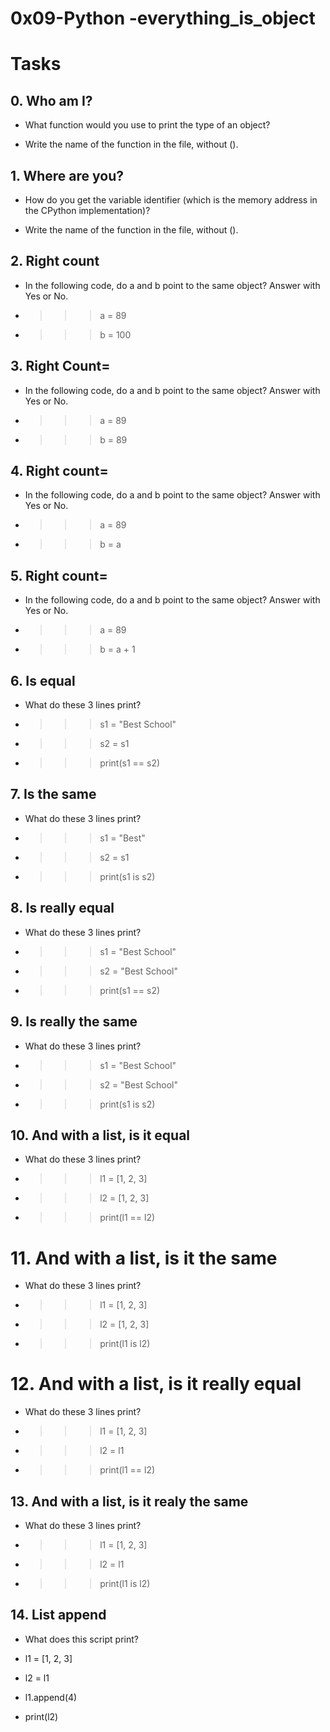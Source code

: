 # 0x09-Python -everything_is_object

# Tasks
## 0. Who am I?
- What function would you use to print the type of an object?

- Write the name of the function in the file, without ().

## 1. Where are you?
- How do you get the variable identifier (which is the memory address in the CPython implementation)?

- Write the name of the function in the file, without ().

## 2. Right count
- In the following code, do a and b point to the same object? Answer with Yes or No.

- >>> a = 89
- >>> b = 100

## 3. Right Count=
- In the following code, do a and b point to the same object? Answer with Yes or No.

- >>> a = 89
- >>> b = 89

## 4. Right count=
- In the following code, do a and b point to the same object? Answer with Yes or No.

- >>> a = 89
- >>> b = a

## 5. Right count=
- In the following code, do a and b point to the same object? Answer with Yes or No.

- >>> a = 89
- >>> b = a + 1

## 6. Is equal
- What do these 3 lines print?

- >>> s1 = "Best School"
- >>> s2 = s1
- >>> print(s1 == s2)

## 7. Is the same
- What do these 3 lines print?

- >>> s1 = "Best"
- >>> s2 = s1
- >>> print(s1 is s2)

## 8. Is really equal
- What do these 3 lines print?

- >>> s1 = "Best School"
- >>> s2 = "Best School"
- >>> print(s1 == s2)

## 9. Is really the same
- What do these 3 lines print?

- >>> s1 = "Best School"
- >>> s2 = "Best School"
- >>> print(s1 is s2)

## 10. And with a list, is it equal
- What do these 3 lines print?

- >>> l1 = [1, 2, 3]
- >>> l2 = [1, 2, 3] 
- >>> print(l1 == l2)

# 11. And with a list, is it the same
- What do these 3 lines print?

- >>> l1 = [1, 2, 3]
- >>> l2 = [1, 2, 3] 
- >>> print(l1 is l2)

# 12. And with a list, is it really equal

- What do these 3 lines print?

- >>> l1 = [1, 2, 3]
- >>> l2 = l1
- >>> print(l1 == l2)

## 13. And with a list, is it realy the same

- What do these 3 lines print?

- >>> l1 = [1, 2, 3]
- >>> l2 = l1
- >>> print(l1 is l2)

## 14. List append

- What does this script print?

- l1 = [1, 2, 3]
- l2 = l1
- l1.append(4)
- print(l2)